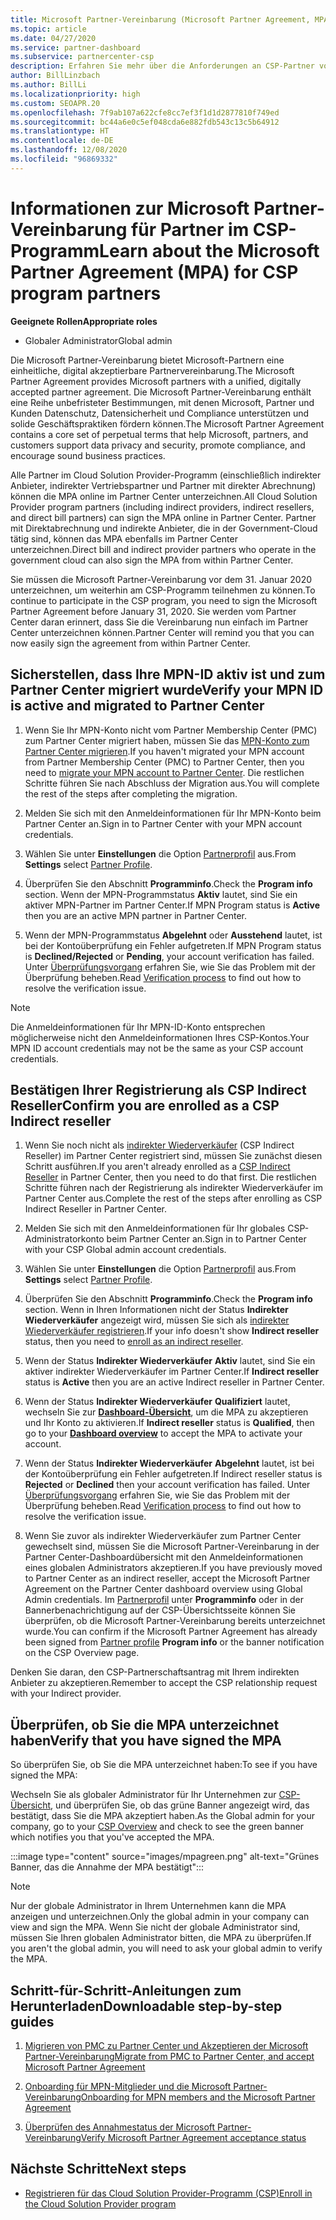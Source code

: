 ```yaml
---
title: Microsoft Partner-Vereinbarung (Microsoft Partner Agreement, MPA) für CSP
ms.topic: article
ms.date: 04/27/2020
ms.service: partner-dashboard
ms.subservice: partnercenter-csp
description: Erfahren Sie mehr über die Anforderungen an CSP-Partner von Microsoft, um diese einheitliche, digital akzeptierbare Microsoft Partner-Vereinbarung zu überprüfen und zu signieren.
author: BillLinzbach
ms.author: BillLi
ms.localizationpriority: high
ms.custom: SEOAPR.20
ms.openlocfilehash: 7f9ab107a622cfe8cc7ef3f1d1d2877810f749ed
ms.sourcegitcommit: bc44a6e0c5ef048cda6e882fdb543c13c5b64912
ms.translationtype: HT
ms.contentlocale: de-DE
ms.lasthandoff: 12/08/2020
ms.locfileid: "96869332"
---
```

# <a name="learn-about-the-microsoft-partner-agreement-mpa-for-csp-program-partners"></a><span data-ttu-id="037c1-103">Informationen zur Microsoft Partner-Vereinbarung für Partner im CSP-Programm</span><span class="sxs-lookup"><span data-stu-id="037c1-103">Learn about the Microsoft Partner Agreement (MPA) for CSP program partners</span></span>

<span data-ttu-id="037c1-104">**Geeignete Rollen**</span><span class="sxs-lookup"><span data-stu-id="037c1-104">**Appropriate roles**</span></span>

- <span data-ttu-id="037c1-105">Globaler Administrator</span><span class="sxs-lookup"><span data-stu-id="037c1-105">Global admin</span></span>

<span data-ttu-id="037c1-106">Die Microsoft Partner-Vereinbarung bietet Microsoft-Partnern eine einheitliche, digital akzeptierbare Partnervereinbarung.</span><span class="sxs-lookup"><span data-stu-id="037c1-106">The Microsoft Partner Agreement provides Microsoft partners with a unified, digitally accepted partner agreement.</span></span> <span data-ttu-id="037c1-107">Die Microsoft Partner-Vereinbarung enthält eine Reihe unbefristeter Bestimmungen, mit denen Microsoft, Partner und Kunden Datenschutz, Datensicherheit und Compliance unterstützen und solide Geschäftspraktiken fördern können.</span><span class="sxs-lookup"><span data-stu-id="037c1-107">The Microsoft Partner Agreement contains a core set of perpetual terms that help Microsoft, partners, and customers support data privacy and security, promote compliance, and encourage sound business practices.</span></span>

<span data-ttu-id="037c1-108">Alle Partner im Cloud Solution Provider-Programm (einschließlich indirekter Anbieter, indirekter Vertriebspartner und Partner mit direkter Abrechnung) können die MPA online im Partner Center unterzeichnen.</span><span class="sxs-lookup"><span data-stu-id="037c1-108">All Cloud Solution Provider program partners (including indirect providers, indirect resellers, and direct bill partners) can sign the MPA online in Partner Center.</span></span> <span data-ttu-id="037c1-109">Partner mit Direktabrechnung und indirekte Anbieter, die in der Government-Cloud tätig sind, können das MPA ebenfalls im Partner Center unterzeichnen.</span><span class="sxs-lookup"><span data-stu-id="037c1-109">Direct bill and indirect provider partners who operate in the government cloud can also sign the MPA from within Partner Center.</span></span>

<span data-ttu-id="037c1-110">Sie müssen die Microsoft Partner-Vereinbarung vor dem 31. Januar 2020 unterzeichnen, um weiterhin am CSP-Programm teilnehmen zu können.</span><span class="sxs-lookup"><span data-stu-id="037c1-110">To continue to participate in the CSP program, you need to sign the Microsoft Partner Agreement before January 31, 2020.</span></span> <span data-ttu-id="037c1-111">Sie werden vom Partner Center daran erinnert, dass Sie die Vereinbarung nun einfach im Partner Center unterzeichnen können.</span><span class="sxs-lookup"><span data-stu-id="037c1-111">Partner Center will remind you that you can now easily sign the agreement from within Partner Center.</span></span>

## <a name="verify-your-mpn-id-is-active-and-migrated-to-partner-center"></a><span data-ttu-id="037c1-112">Sicherstellen, dass Ihre MPN-ID aktiv ist und zum Partner Center migriert wurde</span><span class="sxs-lookup"><span data-stu-id="037c1-112">Verify your MPN ID is active and migrated to Partner Center</span></span>

1. <span data-ttu-id="037c1-113">Wenn Sie Ihr MPN-Konto nicht vom Partner Membership Center (PMC) zum Partner Center migriert haben, müssen Sie das [MPN-Konto zum Partner Center migrieren](move-pmc-pc-map.md).</span><span class="sxs-lookup"><span data-stu-id="037c1-113">If you haven't migrated your MPN account from Partner Membership Center (PMC) to Partner Center, then you need to [migrate your MPN account to Partner Center](move-pmc-pc-map.md).</span></span> <span data-ttu-id="037c1-114">Die restlichen Schritte führen Sie nach Abschluss der Migration aus.</span><span class="sxs-lookup"><span data-stu-id="037c1-114">You will complete the rest of the steps after completing the migration.</span></span> 

1. <span data-ttu-id="037c1-115">Melden Sie sich mit den Anmeldeinformationen für Ihr MPN-Konto beim Partner Center an.</span><span class="sxs-lookup"><span data-stu-id="037c1-115">Sign in to Partner Center with your MPN account credentials.</span></span>
 
1. <span data-ttu-id="037c1-116">Wählen Sie unter **Einstellungen** die Option [Partnerprofil](https://partner.microsoft.com/pcv/accountsettings/connectedpartnerprofile) aus.</span><span class="sxs-lookup"><span data-stu-id="037c1-116">From **Settings** select [Partner Profile](https://partner.microsoft.com/pcv/accountsettings/connectedpartnerprofile).</span></span>

1. <span data-ttu-id="037c1-117">Überprüfen Sie den Abschnitt **Programminfo**.</span><span class="sxs-lookup"><span data-stu-id="037c1-117">Check the **Program info** section.</span></span> <span data-ttu-id="037c1-118">Wenn der MPN-Programmstatus **Aktiv** lautet, sind Sie ein aktiver MPN-Partner im Partner Center.</span><span class="sxs-lookup"><span data-stu-id="037c1-118">If MPN Program status is **Active** then you are an active MPN partner in Partner Center.</span></span>
 
1. <span data-ttu-id="037c1-119">Wenn der MPN-Programmstatus **Abgelehnt** oder **Ausstehend** lautet, ist bei der Kontoüberprüfung ein Fehler aufgetreten.</span><span class="sxs-lookup"><span data-stu-id="037c1-119">If MPN Program status is **Declined/Rejected** or **Pending**, your account verification has failed.</span></span> <span data-ttu-id="037c1-120">Unter [Überprüfungsvorgang](verification-responses.md) erfahren Sie, wie Sie das Problem mit der Überprüfung beheben.</span><span class="sxs-lookup"><span data-stu-id="037c1-120">Read [Verification process](verification-responses.md) to find out how to resolve the verification issue.</span></span>



>[!NOTE]
><span data-ttu-id="037c1-121">Die Anmeldeinformationen für Ihr MPN-ID-Konto entsprechen möglicherweise nicht den Anmeldeinformationen Ihres CSP-Kontos.</span><span class="sxs-lookup"><span data-stu-id="037c1-121">Your MPN ID account credentials may not be the same as your CSP account credentials.</span></span>

## <a name="confirm-you-are-enrolled-as-a-csp-indirect-reseller"></a><span data-ttu-id="037c1-122">Bestätigen Ihrer Registrierung als CSP Indirect Reseller</span><span class="sxs-lookup"><span data-stu-id="037c1-122">Confirm you are enrolled as a CSP Indirect reseller</span></span>

1. <span data-ttu-id="037c1-123">Wenn Sie noch nicht als [indirekter Wiederverkäufer](enrolling-in-the-csp-program.md) (CSP Indirect Reseller) im Partner Center registriert sind, müssen Sie zunächst diesen Schritt ausführen.</span><span class="sxs-lookup"><span data-stu-id="037c1-123">If you aren't already enrolled as a [CSP Indirect Reseller](enrolling-in-the-csp-program.md)  in Partner Center, then you need to do that first.</span></span> <span data-ttu-id="037c1-124">Die restlichen Schritte führen nach der Registrierung als indirekter Wiederverkäufer im Partner Center aus.</span><span class="sxs-lookup"><span data-stu-id="037c1-124">Complete the rest of the steps after enrolling as CSP Indirect Reseller in Partner Center.</span></span>

1. <span data-ttu-id="037c1-125">Melden Sie sich mit den Anmeldeinformationen für Ihr globales CSP-Administratorkonto beim Partner Center an.</span><span class="sxs-lookup"><span data-stu-id="037c1-125">Sign in to Partner Center with your CSP Global admin account credentials.</span></span>

1. <span data-ttu-id="037c1-126">Wählen Sie unter **Einstellungen** die Option [Partnerprofil](https://partner.microsoft.com/pcv/accountsettings/partnerprofile) aus.</span><span class="sxs-lookup"><span data-stu-id="037c1-126">From **Settings** select [Partner Profile](https://partner.microsoft.com/pcv/accountsettings/partnerprofile).</span></span>

1. <span data-ttu-id="037c1-127">Überprüfen Sie den Abschnitt **Programminfo**.</span><span class="sxs-lookup"><span data-stu-id="037c1-127">Check the **Program info** section.</span></span> <span data-ttu-id="037c1-128">Wenn in Ihren Informationen nicht der Status **Indirekter Wiederverkäufer** angezeigt wird, müssen Sie sich als [indirekter Wiederverkäufer registrieren](https://partner.microsoft.com/cloud-solution-provider/whats-required).</span><span class="sxs-lookup"><span data-stu-id="037c1-128">If your info doesn't show **Indirect reseller** status, then you need to [enroll as an indirect reseller](https://partner.microsoft.com/cloud-solution-provider/whats-required).</span></span>

1. <span data-ttu-id="037c1-129">Wenn der Status **Indirekter Wiederverkäufer** **Aktiv** lautet, sind Sie ein aktiver indirekter Wiederverkäufer im Partner Center.</span><span class="sxs-lookup"><span data-stu-id="037c1-129">If  **Indirect reseller** status is **Active** then you are an active Indirect reseller in Partner Center.</span></span>
 
4. <span data-ttu-id="037c1-130">Wenn der Status **Indirekter Wiederverkäufer** **Qualifiziert** lautet, wechseln Sie zur [**Dashboard-Übersicht**](https://partner.microsoft.com/pcv/dashboard/overview), um die MPA zu akzeptieren und Ihr Konto zu aktivieren.</span><span class="sxs-lookup"><span data-stu-id="037c1-130">If  **Indirect reseller** status is **Qualified**, then go to your [**Dashboard overview**](https://partner.microsoft.com/pcv/dashboard/overview) to accept the MPA to activate your account.</span></span>
 
1. <span data-ttu-id="037c1-131">Wenn der Status **Indirekter Wiederverkäufer** **Abgelehnt** lautet, ist bei der Kontoüberprüfung ein Fehler aufgetreten.</span><span class="sxs-lookup"><span data-stu-id="037c1-131">If Indirect reseller status is **Rejected** or **Declined** then your account verification has failed.</span></span> <span data-ttu-id="037c1-132">Unter [Überprüfungsvorgang](verification-responses.md) erfahren Sie, wie Sie das Problem mit der Überprüfung beheben.</span><span class="sxs-lookup"><span data-stu-id="037c1-132">Read [Verification process](verification-responses.md) to find out how to resolve the verification issue.</span></span>

1. <span data-ttu-id="037c1-133">Wenn Sie zuvor als indirekter Wiederverkäufer zum Partner Center gewechselt sind, müssen Sie die Microsoft Partner-Vereinbarung in der Partner Center-Dashboardübersicht mit den Anmeldeinformationen eines globalen Administrators akzeptieren.</span><span class="sxs-lookup"><span data-stu-id="037c1-133">If you have previously moved to Partner Center as an indirect reseller, accept the Microsoft Partner Agreement on the Partner Center dashboard overview using Global Admin credentials.</span></span> <span data-ttu-id="037c1-134">Im [Partnerprofil](https://partner.microsoft.com/pcv/accountsettings/partnerprofile) unter **Programminfo** oder in der Bannerbenachrichtigung auf der CSP-Übersichtsseite können Sie überprüfen, ob die Microsoft Partner-Vereinbarung bereits unterzeichnet wurde.</span><span class="sxs-lookup"><span data-stu-id="037c1-134">You can confirm if the Microsoft Partner Agreement has already been signed from [Partner profile](https://partner.microsoft.com/pcv/accountsettings/partnerprofile) **Program info** or the banner notification on the CSP Overview page.</span></span>

<span data-ttu-id="037c1-135">Denken Sie daran, den CSP-Partnerschaftsantrag mit Ihrem indirekten Anbieter zu akzeptieren.</span><span class="sxs-lookup"><span data-stu-id="037c1-135">Remember to accept the CSP relationship request with your Indirect provider.</span></span>

## <a name="verify-that-you-have-signed-the-mpa"></a><span data-ttu-id="037c1-136">Überprüfen, ob Sie die MPA unterzeichnet haben</span><span class="sxs-lookup"><span data-stu-id="037c1-136">Verify that you have signed the MPA</span></span>

<span data-ttu-id="037c1-137">So überprüfen Sie, ob Sie die MPA unterzeichnet haben:</span><span class="sxs-lookup"><span data-stu-id="037c1-137">To see if you have signed the MPA:</span></span>

 <span data-ttu-id="037c1-138">Wechseln Sie als globaler Administrator für Ihr Unternehmen zur [CSP-Übersicht](https://partner.microsoft.com/pcv/dashboard/overview), und überprüfen Sie, ob das grüne Banner angezeigt wird, das bestätigt, dass Sie die MPA akzeptiert haben.</span><span class="sxs-lookup"><span data-stu-id="037c1-138">As the Global admin for your company, go to your [CSP Overview](https://partner.microsoft.com/pcv/dashboard/overview) and check to see the green banner which notifies you that you've accepted the MPA.</span></span>

 
:::image type="content" source="images/mpagreen.png" alt-text="Grünes Banner, das die Annahme der MPA bestätigt":::

>[!NOTE]
><span data-ttu-id="037c1-140">Nur der globale Administrator in Ihrem Unternehmen kann die MPA anzeigen und unterzeichnen.</span><span class="sxs-lookup"><span data-stu-id="037c1-140">Only the global admin in your company can view and sign the MPA.</span></span> <span data-ttu-id="037c1-141">Wenn Sie nicht der globale Administrator sind, müssen Sie Ihren globalen Administrator bitten, die MPA zu überprüfen.</span><span class="sxs-lookup"><span data-stu-id="037c1-141">If you aren't the global admin, you will need to ask your global admin to verify the MPA.</span></span>


## <a name="downloadable-step-by-step-guides"></a><span data-ttu-id="037c1-142">Schritt-für-Schritt-Anleitungen zum Herunterladen</span><span class="sxs-lookup"><span data-stu-id="037c1-142">Downloadable step-by-step guides</span></span>

1. [<span data-ttu-id="037c1-143">Migrieren von PMC zu Partner Center und Akzeptieren der Microsoft Partner-Vereinbarung</span><span class="sxs-lookup"><span data-stu-id="037c1-143">Migrate from PMC to Partner Center, and accept Microsoft Partner Agreement</span></span>](https://assetsprod.microsoft.com/mpn/migrate-pmc-pc-mpa-guide.pptx)

2. [<span data-ttu-id="037c1-144">Onboarding für MPN-Mitglieder und die Microsoft Partner-Vereinbarung</span><span class="sxs-lookup"><span data-stu-id="037c1-144">Onboarding for MPN members and the Microsoft Partner Agreement</span></span>](https://assetsprod.microsoft.com/mpn/onboard-pc-csp-mpn-mpa-guide.pptx)

3. [<span data-ttu-id="037c1-145">Überprüfen des Annahmestatus der Microsoft Partner-Vereinbarung</span><span class="sxs-lookup"><span data-stu-id="037c1-145">Verify Microsoft Partner Agreement acceptance status</span></span>](https://assetsprod.microsoft.com/mpn/verify-mpa-acceptance-status.pptx)
 
## <a name="next-steps"></a><span data-ttu-id="037c1-146">Nächste Schritte</span><span class="sxs-lookup"><span data-stu-id="037c1-146">Next steps</span></span>

- [<span data-ttu-id="037c1-147">Registrieren für das Cloud Solution Provider-Programm (CSP)</span><span class="sxs-lookup"><span data-stu-id="037c1-147">Enroll in the Cloud Solution Provider program</span></span>](enrolling-in-the-csp-program.md)
